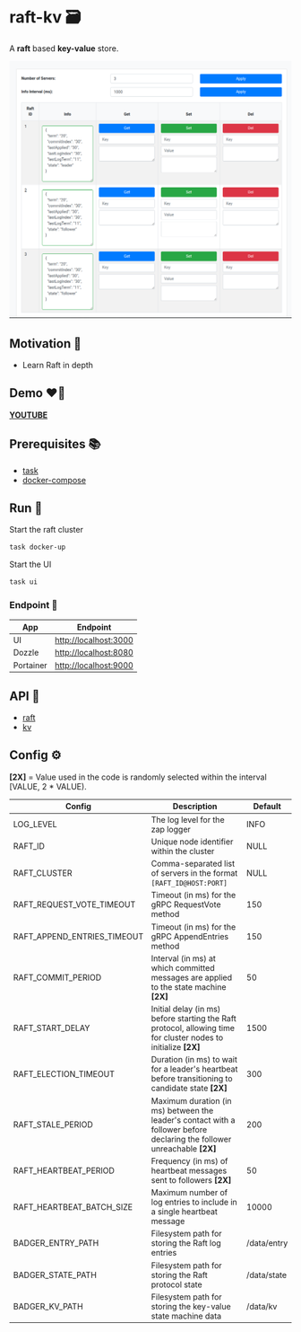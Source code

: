 # raft-kv 🗃️

A **raft** based **key-value** store.

![UI](./static/demo.png)

## Motivation 💫

- Learn Raft in depth

## Demo ❤️‍🔥

**[YOUTUBE](https://youtu.be/01LryhHyKDk)**

## Prerequisites 📚

- [task](https://taskfile.dev/#/installation)
- [docker-compose](https://docs.docker.com/compose/install/)

## Run 🚀

Start the raft cluster

```bash
task docker-up
```

Start the UI

```bash
task ui
```

### Endpoint 🧭

| App       | Endpoint                |
|-----------|-------------------------|
| UI        | <http://localhost:3000> |
| Dozzle    | <http://localhost:8080> |
| Portainer | <http://localhost:9000> |

## API 📖

- [raft](./api/raft/raft.proto)
- [kv](./api/kv/kv.proto)

## Config ⚙️

**[2X]** = Value used in the code is randomly selected within the interval [VALUE, 2 * VALUE).

| Config                      | Description                                                                                                              | Default     |
|-----------------------------|--------------------------------------------------------------------------------------------------------------------------|-------------|
| LOG_LEVEL                   | The log level for the zap logger                                                                                         | INFO        |
| RAFT_ID                     | Unique node identifier within the cluster                                                                                | NULL        |
| RAFT_CLUSTER                | Comma-separated list of servers in the format `[RAFT_ID@HOST:PORT]`                                                      | NULL        |
| RAFT_REQUEST_VOTE_TIMEOUT   | Timeout (in ms) for the gRPC RequestVote method                                                                          | 150         |
| RAFT_APPEND_ENTRIES_TIMEOUT | Timeout (in ms) for the gRPC AppendEntries method                                                                        | 150         |
| RAFT_COMMIT_PERIOD          | Interval (in ms) at which committed messages are applied to the state machine **[2X]**                                   | 50          |
| RAFT_START_DELAY            | Initial delay (in ms) before starting the Raft protocol, allowing time for cluster nodes to initialize **[2X]**          | 1500        |
| RAFT_ELECTION_TIMEOUT       | Duration (in ms) to wait for a leader's heartbeat before transitioning to candidate state **[2X]**                       | 300         |
| RAFT_STALE_PERIOD           | Maximum duration (in ms) between the leader's contact with a follower before declaring the follower unreachable **[2X]** | 200         |
| RAFT_HEARTBEAT_PERIOD       | Frequency (in ms) of heartbeat messages sent to followers **[2X]**                                                       | 50          |
| RAFT_HEARTBEAT_BATCH_SIZE   | Maximum number of log entries to include in a single heartbeat message                                                   | 10000       |
| BADGER_ENTRY_PATH           | Filesystem path for storing the Raft log entries                                                                         | /data/entry |
| BADGER_STATE_PATH           | Filesystem path for storing the Raft protocol state                                                                      | /data/state |
| BADGER_KV_PATH              | Filesystem path for storing the key-value state machine data                                                             | /data/kv    |  
